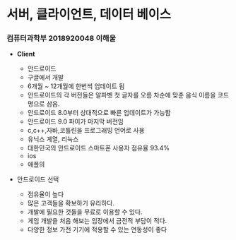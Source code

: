 # 서버, 클라이언트, 데이터 베이스
### 컴퓨터과학부 2018920048 이해울 

* **Client** 
   * 안드로이드
    * 구글에서 개발
    * 6개월 ~ 12개월에 한번씩 업데이트 됨
    * 안드로이드의 각 버전들은 알파벳 첫 글자를 오름 차순에 맞춘 음식 이름을 코드명으로 삼음.
    * 안드로이드 8.0부터 상대적으로 빠른 업데이트가 가능함
    * 안드로이드 9.0 파이가 마지막 버전임
    * c,c++,자바,코틀린을 프로그래밍 언어로 사용
    * 유닉스 계열, 리눅스
    * 대한민국의 안드로이드 스마트폰 사용자 점유율 93.4%
   * ios
    * 애플의 
 
 
 
 
 
 * 안드로이드 선택 
    * 점유율이 높다
     * 많은 고객들을 확보하기 유리하다.
    * 개발에 필요한 것들을 무료로 이용할 수 있다.
     * 게임 개발을 처음 해보는 입장에서 금전적 부담이 적다.
    * 다양한 정보 가전 기기에 적용할 수 있는 연동성이 좋다 
